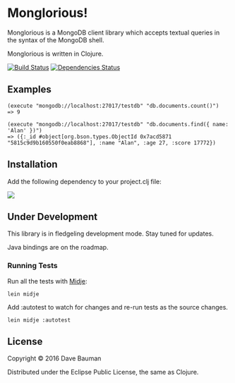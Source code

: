 # Monglorious!

Monglorious is a MongoDB client library which 
accepts textual queries in the syntax of the MongoDB shell. 

Monglorious is written in Clojure.

[![Build Status](https://travis-ci.org/baumandm/monglorious.svg?branch=master)](https://travis-ci.org/baumandm/monglorious) [![Dependencies Status](https://jarkeeper.com/baumandm/monglorious/status.svg)](https://jarkeeper.com/baumandm/monglorious)

## Examples

    (execute "mongodb://localhost:27017/testdb" "db.documents.count()")
    => 9
     
    (execute "mongodb://localhost:27017/testdb" "db.documents.find({ name: 'Alan' })")
    => ({:_id #object[org.bson.types.ObjectId 0x7acd5871 "5815c9d9b160550f0eab8868"], :name "Alan", :age 27, :score 17772})

## Installation

Add the following dependency to your project.clj file:

[![](https://clojars.org/monglorious/latest-version.svg)](https://clojars.org/monglorious)

## Under Development

This library is in fledgeling development mode.  Stay tuned for updates.

Java bindings are on the roadmap.

### Running Tests

Run all the tests with [Midje](https://github.com/marick/Midje/wiki/Running-midje):

    lein midje
    
Add :autotest to watch for changes and re-run tests as the source changes.

    lein midje :autotest

## License

Copyright © 2016 Dave Bauman

Distributed under the Eclipse Public License, the same as Clojure.
